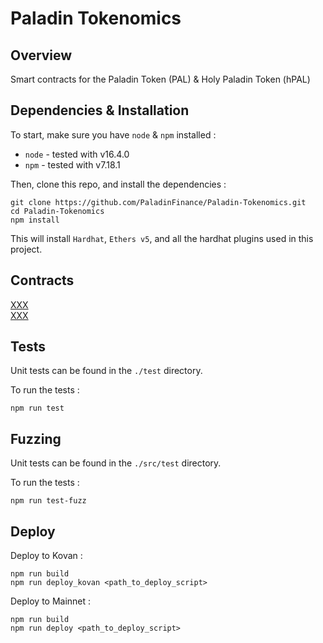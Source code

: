 # Paladin Tokenomics

## Overview

Smart contracts for the Paladin Token (PAL) & Holy Paladin Token (hPAL) 
  

## Dependencies & Installation


To start, make sure you have `node` & `npm` installed : 
* `node` - tested with v16.4.0
* `npm` - tested with v7.18.1

Then, clone this repo, and install the dependencies : 

```
git clone https://github.com/PaladinFinance/Paladin-Tokenomics.git
cd Paladin-Tokenomics
npm install
```

This will install `Hardhat`, `Ethers v5`, and all the hardhat plugins used in this project.


## Contracts


[XXX](https://github.com/PaladinFinance/Paladin-Tokenomics/xxx)  
[XXX](https://github.com/PaladinFinance/Paladin-Tokenomics/xxx)  



## Tests


Unit tests can be found in the `./test` directory.

To run the tests : 
```
npm run test
```


## Fuzzing

Unit tests can be found in the `./src/test` directory.

To run the tests : 
```
npm run test-fuzz
```


## Deploy


Deploy to Kovan :
```
npm run build
npm run deploy_kovan <path_to_deploy_script>
```

Deploy to Mainnet :
```
npm run build
npm run deploy <path_to_deploy_script>
```
